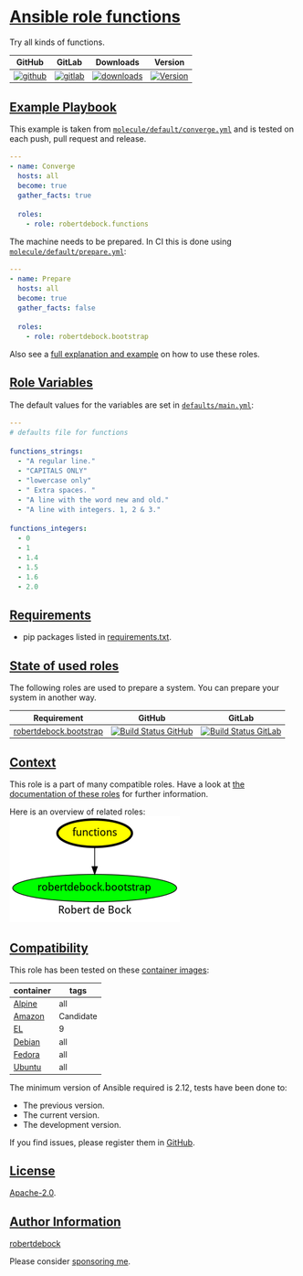 # [Ansible role functions](#functions)

Try all kinds of functions.

|GitHub|GitLab|Downloads|Version|
|------|------|---------|-------|
|[![github](https://github.com/robertdebock/ansible-role-functions/workflows/Ansible%20Molecule/badge.svg)](https://github.com/robertdebock/ansible-role-functions/actions)|[![gitlab](https://gitlab.com/robertdebock-iac/ansible-role-functions/badges/master/pipeline.svg)](https://gitlab.com/robertdebock-iac/ansible-role-functions)|[![downloads](https://img.shields.io/ansible/role/d/robertdebock/functions)](https://galaxy.ansible.com/robertdebock/functions)|[![Version](https://img.shields.io/github/release/robertdebock/ansible-role-functions.svg)](https://github.com/robertdebock/ansible-role-functions/releases/)|

## [Example Playbook](#example-playbook)

This example is taken from [`molecule/default/converge.yml`](https://github.com/robertdebock/ansible-role-functions/blob/master/molecule/default/converge.yml) and is tested on each push, pull request and release.

```yaml
---
- name: Converge
  hosts: all
  become: true
  gather_facts: true

  roles:
    - role: robertdebock.functions
```

The machine needs to be prepared. In CI this is done using [`molecule/default/prepare.yml`](https://github.com/robertdebock/ansible-role-functions/blob/master/molecule/default/prepare.yml):

```yaml
---
- name: Prepare
  hosts: all
  become: true
  gather_facts: false

  roles:
    - role: robertdebock.bootstrap
```

Also see a [full explanation and example](https://robertdebock.nl/how-to-use-these-roles.html) on how to use these roles.

## [Role Variables](#role-variables)

The default values for the variables are set in [`defaults/main.yml`](https://github.com/robertdebock/ansible-role-functions/blob/master/defaults/main.yml):

```yaml
---
# defaults file for functions

functions_strings:
  - "A regular line."
  - "CAPITALS ONLY"
  - "lowercase only"
  - " Extra spaces. "
  - "A line with the word new and old."
  - "A line with integers. 1, 2 & 3."

functions_integers:
  - 0
  - 1
  - 1.4
  - 1.5
  - 1.6
  - 2.0
```

## [Requirements](#requirements)

- pip packages listed in [requirements.txt](https://github.com/robertdebock/ansible-role-functions/blob/master/requirements.txt).

## [State of used roles](#state-of-used-roles)

The following roles are used to prepare a system. You can prepare your system in another way.

| Requirement | GitHub | GitLab |
|-------------|--------|--------|
|[robertdebock.bootstrap](https://galaxy.ansible.com/robertdebock/bootstrap)|[![Build Status GitHub](https://github.com/robertdebock/ansible-role-bootstrap/workflows/Ansible%20Molecule/badge.svg)](https://github.com/robertdebock/ansible-role-bootstrap/actions)|[![Build Status GitLab](https://gitlab.com/robertdebock-iac/ansible-role-bootstrap/badges/master/pipeline.svg)](https://gitlab.com/robertdebock-iac/ansible-role-bootstrap)|

## [Context](#context)

This role is a part of many compatible roles. Have a look at [the documentation of these roles](https://robertdebock.nl/) for further information.

Here is an overview of related roles:
![dependencies](https://raw.githubusercontent.com/robertdebock/ansible-role-functions/png/requirements.png "Dependencies")

## [Compatibility](#compatibility)

This role has been tested on these [container images](https://hub.docker.com/u/robertdebock):

|container|tags|
|---------|----|
|[Alpine](https://hub.docker.com/r/robertdebock/alpine)|all|
|[Amazon](https://hub.docker.com/r/robertdebock/amazonlinux)|Candidate|
|[EL](https://hub.docker.com/r/robertdebock/enterpriselinux)|9|
|[Debian](https://hub.docker.com/r/robertdebock/debian)|all|
|[Fedora](https://hub.docker.com/r/robertdebock/fedora)|all|
|[Ubuntu](https://hub.docker.com/r/robertdebock/ubuntu)|all|

The minimum version of Ansible required is 2.12, tests have been done to:

- The previous version.
- The current version.
- The development version.

If you find issues, please register them in [GitHub](https://github.com/robertdebock/ansible-role-functions/issues).

## [License](#license)

[Apache-2.0](https://github.com/robertdebock/ansible-role-functions/blob/master/LICENSE).

## [Author Information](#author-information)

[robertdebock](https://robertdebock.nl/)

Please consider [sponsoring me](https://github.com/sponsors/robertdebock).
